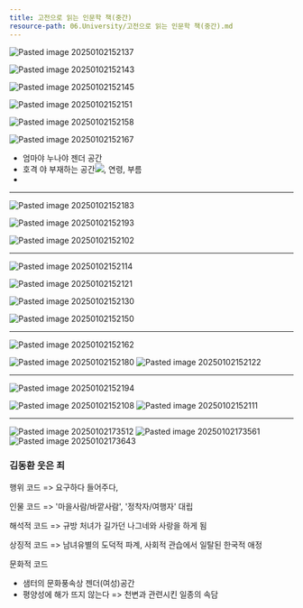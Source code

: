 ```yaml
---
title: 고전으로 읽는 인문학 책(중간)
resource-path: 06.University/고전으로 읽는 인문학 책(중간).md
---
```

![Pasted image 20250102152137](../08.media/20250102152137.png)

![Pasted image 20250102152143](../08.media/20250102152143.png)

![Pasted image 20250102152145](../08.media/20250102152145.png)

![Pasted image 20250102152151](../08.media/20250102152151.png)

![Pasted image 20250102152158](../08.media/20250102152158.png)

![Pasted image 20250102152167](../08.media/20250102152167.png)

- 엄마야 누나야 젠더 공간
- 호격 야 부재하는 공간![](../08.media/20250102152102.png), 연령, 부름
- 


---

![Pasted image 20250102152183](../08.media/20250102152183.png)

![Pasted image 20250102152193](../08.media/20250102152193.png)

![Pasted image 20250102152102](../08.media/20250102152102.png)



---

![Pasted image 20250102152114](../08.media/20250102152114.png)

![Pasted image 20250102152121](../08.media/20250102152121.png)

![Pasted image 20250102152130](../08.media/20250102152130.png)

![Pasted image 20250102152150](../08.media/20250102152150.png)



---

![Pasted image 20250102152162](../08.media/20250102152162.png)

![Pasted image 20250102152180](../08.media/20250102152180.png)
![Pasted image 20250102152122](../08.media/20250102152122.png)




---

![Pasted image 20250102152194](../08.media/20250102152194.png)

![Pasted image 20250102152108](../08.media/20250102152108.png)
![Pasted image 20250102152111](../08.media/20250102152111.png)




---
![Pasted image 20250102173512](../08.media/20250102173512.png)
![Pasted image 20250102173561](../08.media/20250102173561.png)
![Pasted image 20250102173643](../08.media/20250102173643.png)



### 김동환 웃은 죄 

행위 코드 => 요구하다 들어주다,  

인물 코드 => '마을사람/바깥사람', '정착자/여행자' 대립 

해석적 코드 => 규방 처녀가 길가던 나그네와 사랑을 하게 됨 

상징적 코드 => 남녀유별의 도덕적 파계, 사회적 관습에서 일탈된 한국적 애정 

문화적 코드  

- 샘터의 문화풍속상 젠더(여성)공간 
- 평양성에 해가 뜨지 않는다 => 천변과 관련시킨 일종의 속담
